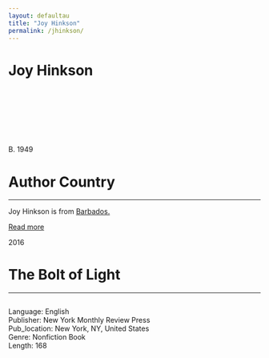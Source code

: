 ```yaml
---
layout: defaultau
title: "Joy Hinkson"
permalink: /jhinkson/
---
```

<!-- partial:index.partial.html -->
<div class="content">
    <h1>Joy Hinkson</h1>
    <div class="quote">
        <div><img src="" class="logo"></div>
    </div>
    <div class="timeline">
        <div style="padding-bottom:100px;"></div>
        <div class="block">
            <div class="date right"><p class="right">B. 1949 </p></div>
            <div class="dot"></div>
            <div class="left first">
            <div class="author_country">
                <h1>Author Country</h1><hr>
            <div class="aclocation"><p>Joy Hinkson is from <a href="http://localhost:4000/12">Barbados.</a></p></div>
              <div class="acreadmore">  <a href="#" target="_blank">Read more</a></div>
            </div>
            </div>
        </div>
        <div class="block">
            <div class="date left"><p class="left">2016</p></div>
            <div class="dot"></div>
            <div class="right">
                <h1>The Bolt of Light</h1><hr>
                <p><img src=""></p>
                <p>
                Language: English<br/>
                Publisher: New York Monthly Review Press<br/>
                Pub_location: New York, NY, United States<br/>
                Genre: Nonfiction Book<br/>
                Length: 168 <br/>                   </p>
            </div>
        </div>

